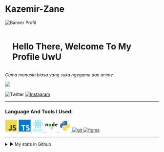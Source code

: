 # Kazemir-Zane
<p align="left">
  <img src="https://c.tenor.com/Z6Sx7xwWTFAAAAAC/tenor.gif" alt="Banner Profil" width="800"/>
</p>

<div id="user-content-toc">
  <ul align="left">
    <summary><h1 style="display: inline-block;">Hello There, Welcome To My Profile UwU </h1></summary>
  </ul>
</div>

<p align="left">
  <i>Cuma manusia biasa yang suka ngegame dan anime</i>
</p>

<p align="left">
  <a href="https://discord.com/users/1089547617521913987">
    <img src="https://discord.c99.nl/widget/theme-3/1089547617521913987.png" />
  </a>
</p>

<p align="left>
  <a href="https://twitter.com/NAdriayan" target="_blank">
    <img src="https://img.shields.io/badge/Twitter-1DA1F2?style=for-the-badge&logo=twitter&logoColor=white" alt="Twitter"/>
  </a>
  <a href="https://instagram.com/zaa_andr" target="_blank">
    <img src="https://img.shields.io/badge/Instagram-E4405F?style=for-the-badge&logo=instagram&logoColor=white" alt="Instagram"/>
  </a>
</p>

---

### Language And Tools I Used:
<p align="left">
    <a href="https://developer.mozilla.org/en-US/docs/Web/JavaScript" target="_blank" rel="noreferrer"> <img src="https://raw.githubusercontent.com/devicons/devicon/master/icons/javascript/javascript-original.svg" alt="javascript" width="40" height="40"/> </a>
    <a href="https://www.typescriptlang.org/" target="_blank" rel="noreferrer"> <img src="https://raw.githubusercontent.com/devicons/devicon/master/icons/typescript/typescript-original.svg" alt="typescript" width="40" height="40"/> </a>
    <a href="https://reactjs.org/" target="_blank" rel="noreferrer"> <img src="https://raw.githubusercontent.com/devicons/devicon/master/icons/react/react-original-wordmark.svg" alt="react" width="40" height="40"/> </a>
    <a href="https://nodejs.org" target="_blank" rel="noreferrer"> <img src="https://raw.githubusercontent.com/devicons/devicon/master/icons/nodejs/nodejs-original-wordmark.svg" alt="nodejs" width="40" height="40"/> </a>
    <a href="https://www.python.org" target="_blank" rel="noreferrer"> <img src="https://raw.githubusercontent.com/devicons/devicon/2ae2a900d2f041da66e950e4d48052658d850630/icons/python/python-original.svg" alt="python" width="40" height="40"/> </a>
    <a href="https://git-scm.com/" target="_blank" rel="noreferrer"> <img src="https://www.vectorlogo.zone/logos/git-scm/git-scm-icon.svg" alt="git" width="40" height="40"/> </a>
    <a href="https://www.figma.com/" target="_blank" rel="noreferrer"> <img src="https://www.vectorlogo.zone/logos/figma/figma-icon.svg" alt="figma" width="40" height="40"/> </a>
</p>

---

<details>
  <summary>► My stats in Github</summary>
  
  <p align="center">
    <img src="https://github-readme-stats.vercel.app/api?username=Kazemir-Zane&show_icons=true&locale=id&theme=dracula&hide_border=true" alt="GitHub Stats"/>
    <br/>
  </p>
  
</details> 
